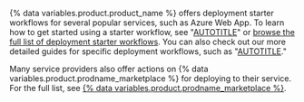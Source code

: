 {% data variables.product.product_name %} offers deployment starter workflows for several popular services, such as Azure Web App. To learn how to get started using a starter workflow, see "[AUTOTITLE](/actions/using-workflows/using-starter-workflows)" or [browse the full list of deployment starter workflows](https://github.com/actions/starter-workflows/tree/main/deployments). You can also check out our more detailed guides for specific deployment workflows, such as "[AUTOTITLE](/actions/deployment/deploying-to-your-cloud-provider/deploying-to-azure/deploying-nodejs-to-azure-app-service)."

Many service providers also offer actions on {% data variables.product.prodname_marketplace %} for deploying to their service. For the full list, see [{% data variables.product.prodname_marketplace %}](https://github.com/marketplace?category=deployment&type=actions).

